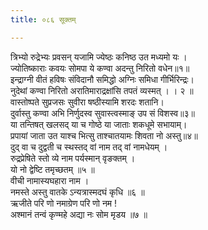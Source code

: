 ```yaml
---
title: ०८६ सूक्तम्

---
```

त्रिभ्यो रुद्रेभ्यः प्रवसन् यजामि ज्येष्ठः कनिष्ठ उत मध्यमो यः ।  
ज्योतिष्काराः कवयः सोमपा ये कण्वा अदन्तु निरितो वधेन॥१॥  
इन्द्राग्नी वीतं हविषः संविदानौ समिद्धो अग्निः समिधा गीर्भिरिन्द्रः।  
नुदेथां कण्वा निरितो अरातिमाराद्रक्षांसि तपतं व्यस्मत् । । २ ॥  
वास्तोष्पते सुप्रजसः सुवीरा षष्ठीस्यामि शरदः शतानि।  
दुर्वास्तु कण्वा अभि निर्णुदस्व सुवास्त्वस्माङ् उप सं विशस्व॥३॥  
या तन्तिषत् खलसद् या च गोष्ठे या जाताः शकधूमे सभायाम्।  
प्रपायां जाता उत याश्च भित्सु ताश्चातयामः शिवता नो अस्तु॥४॥  
दुद् वा च दुद्वती च स्थस्तद् वां नाम तद् वां नामधेयम् ।  
रुद्रप्रेषिते स्तो व्ये नाम पर्यस्मान् वृङक्तम् ।  
यो नो द्वेष्टि तमृच्छतम् ॥५ ॥  
वीची नामास्यघहारा नाम ।  
नमस्ते अस्तु वातके ऽन्यत्रास्मदघं कृधि ॥६ ॥  
ऋजीते परि णो नमाग्रेण परि णो नम !  
अश्मानं तन्वं कृण्महे अद्या नः सोम मृडय ॥७ ॥  